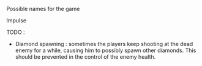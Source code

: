

Possible names for the game

Impulse


TODO : 

- Diamond spawning : sometimes the players keep shooting at the dead enemy for a while, causing him to possibly spawn other diamonds. This should 
  be prevented in the control of the enemy health.
